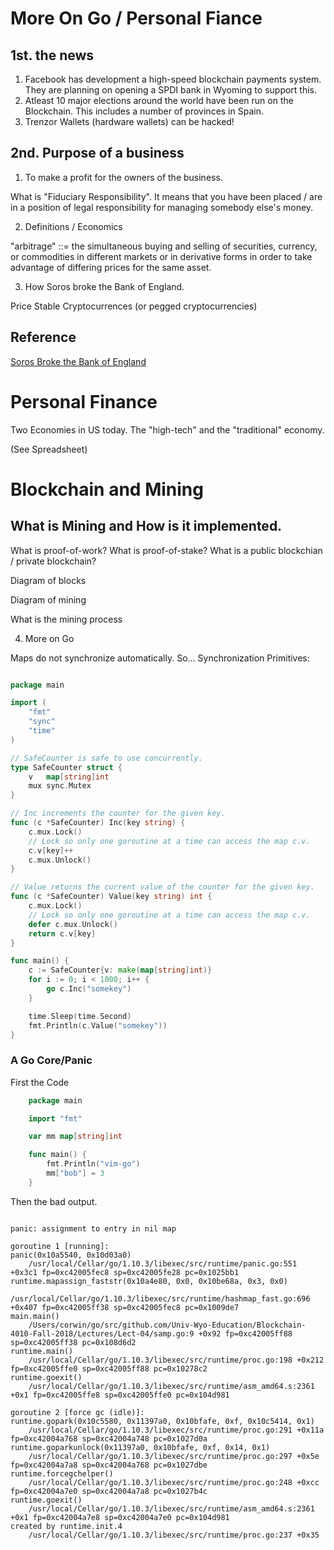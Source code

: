 More On Go / Personal Fiance
====================

1st. the news
-----------------

1. Facebook has development a high-speed blockchain payments system.  They are planning on opening a SPDI bank in Wyoming to support this.
1. Atleast 10 major elections around the world have been run on the Blockchain.  This includes a number of provinces in Spain.
1. Trenzor Wallets (hardware wallets) can be hacked!

2nd. Purpose of a business
-------------------------

1. To make a profit for the owners of the business.

What is "Fiduciary Responsibility".  It means that you have been placed / are in a
position of legal responsibility for managing somebody else's money.

2. Definitions / Economics

"arbitrage" ::= the simultaneous buying and selling of securities, currency, or commodities in different markets or in derivative forms in order to take advantage of differing prices for the same asset.

3. How Soros broke the Bank of England.

Price Stable Cryptocurrences (or pegged cryptocurrencies)

## Reference

[Soros Broke the Bank of England](https://priceonomics.com/the-trade-of-the-century-when-george-soros-broke/)




Personal Finance
=====

Two Economies in US today.  The "high-tech" and the "traditional" economy.

(See Spreadsheet)























Blockchain and Mining
====================================================


What is Mining and How is it implemented.
-----

What is proof-of-work?  What is proof-of-stake?  What is a public blockchian / private blockchain?

Diagram of blocks

Diagram of mining

What is the mining process


4. More on Go

Maps do not synchronize automatically.
So... Synchronization Primitives:

```Go

package main

import (
	"fmt"
	"sync"
	"time"
)

// SafeCounter is safe to use concurrently.
type SafeCounter struct {
	v   map[string]int
	mux sync.Mutex
}

// Inc increments the counter for the given key.
func (c *SafeCounter) Inc(key string) {
	c.mux.Lock()
	// Lock so only one goroutine at a time can access the map c.v.
	c.v[key]++
	c.mux.Unlock()
}

// Value returns the current value of the counter for the given key.
func (c *SafeCounter) Value(key string) int {
	c.mux.Lock()
	// Lock so only one goroutine at a time can access the map c.v.
	defer c.mux.Unlock()
	return c.v[key]
}

func main() {
	c := SafeCounter{v: make(map[string]int)}
	for i := 0; i < 1000; i++ {
		go c.Inc("somekey")
	}

	time.Sleep(time.Second)
	fmt.Println(c.Value("somekey"))
}


```

### A Go Core/Panic 

First the Code

```Go
	package main

	import "fmt"

	var mm map[string]int

	func main() {
		fmt.Println("vim-go")
		mm["bob"] = 3
	}
```

Then the bad output.


```

panic: assignment to entry in nil map

goroutine 1 [running]:
panic(0x10a5540, 0x10d03a0)
	/usr/local/Cellar/go/1.10.3/libexec/src/runtime/panic.go:551 +0x3c1 fp=0xc42005fec8 sp=0xc42005fe28 pc=0x1025bb1
runtime.mapassign_faststr(0x10a4e80, 0x0, 0x10be68a, 0x3, 0x0)
	/usr/local/Cellar/go/1.10.3/libexec/src/runtime/hashmap_fast.go:696 +0x407 fp=0xc42005ff38 sp=0xc42005fec8 pc=0x1009de7
main.main()
	/Users/corwin/go/src/github.com/Univ-Wyo-Education/Blockchain-4010-Fall-2018/Lectures/Lect-04/samp.go:9 +0x92 fp=0xc42005ff88 sp=0xc42005ff38 pc=0x108d6d2
runtime.main()
	/usr/local/Cellar/go/1.10.3/libexec/src/runtime/proc.go:198 +0x212 fp=0xc42005ffe0 sp=0xc42005ff88 pc=0x10278c2
runtime.goexit()
	/usr/local/Cellar/go/1.10.3/libexec/src/runtime/asm_amd64.s:2361 +0x1 fp=0xc42005ffe8 sp=0xc42005ffe0 pc=0x104d981

goroutine 2 [force gc (idle)]:
runtime.gopark(0x10c5580, 0x11397a0, 0x10bfafe, 0xf, 0x10c5414, 0x1)
	/usr/local/Cellar/go/1.10.3/libexec/src/runtime/proc.go:291 +0x11a fp=0xc42004a768 sp=0xc42004a748 pc=0x1027d0a
runtime.goparkunlock(0x11397a0, 0x10bfafe, 0xf, 0x14, 0x1)
	/usr/local/Cellar/go/1.10.3/libexec/src/runtime/proc.go:297 +0x5e fp=0xc42004a7a8 sp=0xc42004a768 pc=0x1027dbe
runtime.forcegchelper()
	/usr/local/Cellar/go/1.10.3/libexec/src/runtime/proc.go:248 +0xcc fp=0xc42004a7e0 sp=0xc42004a7a8 pc=0x1027b4c
runtime.goexit()
	/usr/local/Cellar/go/1.10.3/libexec/src/runtime/asm_amd64.s:2361 +0x1 fp=0xc42004a7e8 sp=0xc42004a7e0 pc=0x104d981
created by runtime.init.4
	/usr/local/Cellar/go/1.10.3/libexec/src/runtime/proc.go:237 +0x35

```

